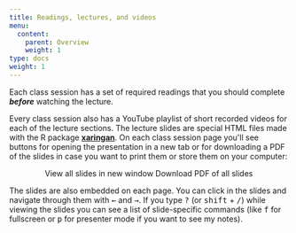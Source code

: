 ```yaml
---
title: Readings, lectures, and videos
menu:
  content:
    parent: Overview
    weight: 1
type: docs
weight: 1
---
```


Each class session has a set of required readings that you should complete ***before*** watching the lecture. 

Every class session also has a YouTube playlist of short recorded videos for each of the lecture sections. The lecture slides are special HTML files made with the R package [**xaringan**](https://bookdown.org/yihui/rmarkdown/xaringan.html). On each class session page you'll see buttons for opening the presentation in a new tab or for downloading a PDF of the slides in case you want to print them or store them on your computer:

<p style="text-align:center;"><span class="btn btn-primary btn-lg"><i class="fas fa-external-link-alt"></i> View all slides in new window</span> <span class="btn btn-primary btn-lg"><i class="far fa-file-pdf"></i> Download PDF of all slides</span></p>

The slides are also embedded on each page. You can click in the slides and navigate through them with <kbd>←</kbd> and <kbd>→</kbd>. If you type <kbd>?</kbd> (or <kbd>shift</kbd> + <kbd>/</kbd>) while viewing the slides you can see a list of slide-specific commands (like <kbd>f</kbd> for fullscreen or <kbd>p</kbd> for presenter mode if you want to see my notes).
